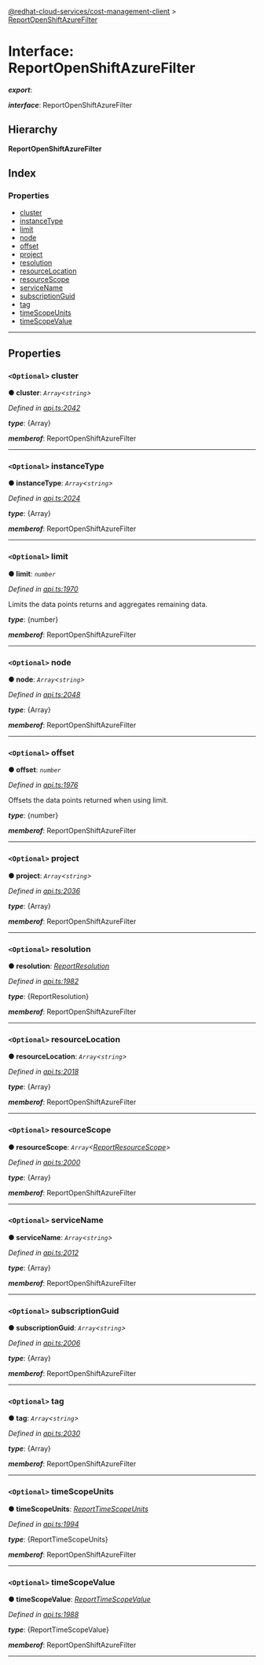 [@redhat-cloud-services/cost-management-client](../README.md) > [ReportOpenShiftAzureFilter](../interfaces/reportopenshiftazurefilter.md)

# Interface: ReportOpenShiftAzureFilter

*__export__*: 

*__interface__*: ReportOpenShiftAzureFilter

## Hierarchy

**ReportOpenShiftAzureFilter**

## Index

### Properties

* [cluster](reportopenshiftazurefilter.md#cluster)
* [instanceType](reportopenshiftazurefilter.md#instancetype)
* [limit](reportopenshiftazurefilter.md#limit)
* [node](reportopenshiftazurefilter.md#node)
* [offset](reportopenshiftazurefilter.md#offset)
* [project](reportopenshiftazurefilter.md#project)
* [resolution](reportopenshiftazurefilter.md#resolution)
* [resourceLocation](reportopenshiftazurefilter.md#resourcelocation)
* [resourceScope](reportopenshiftazurefilter.md#resourcescope)
* [serviceName](reportopenshiftazurefilter.md#servicename)
* [subscriptionGuid](reportopenshiftazurefilter.md#subscriptionguid)
* [tag](reportopenshiftazurefilter.md#tag)
* [timeScopeUnits](reportopenshiftazurefilter.md#timescopeunits)
* [timeScopeValue](reportopenshiftazurefilter.md#timescopevalue)

---

## Properties

<a id="cluster"></a>

### `<Optional>` cluster

**● cluster**: *`Array`<`string`>*

*Defined in [api.ts:2042](https://github.com/RedHatInsights/javascript-clients/blob/master/packages/cost-management/api.ts#L2042)*

*__type__*: {Array}

*__memberof__*: ReportOpenShiftAzureFilter

___
<a id="instancetype"></a>

### `<Optional>` instanceType

**● instanceType**: *`Array`<`string`>*

*Defined in [api.ts:2024](https://github.com/RedHatInsights/javascript-clients/blob/master/packages/cost-management/api.ts#L2024)*

*__type__*: {Array}

*__memberof__*: ReportOpenShiftAzureFilter

___
<a id="limit"></a>

### `<Optional>` limit

**● limit**: *`number`*

*Defined in [api.ts:1970](https://github.com/RedHatInsights/javascript-clients/blob/master/packages/cost-management/api.ts#L1970)*

Limits the data points returns and aggregates remaining data.

*__type__*: {number}

*__memberof__*: ReportOpenShiftAzureFilter

___
<a id="node"></a>

### `<Optional>` node

**● node**: *`Array`<`string`>*

*Defined in [api.ts:2048](https://github.com/RedHatInsights/javascript-clients/blob/master/packages/cost-management/api.ts#L2048)*

*__type__*: {Array}

*__memberof__*: ReportOpenShiftAzureFilter

___
<a id="offset"></a>

### `<Optional>` offset

**● offset**: *`number`*

*Defined in [api.ts:1976](https://github.com/RedHatInsights/javascript-clients/blob/master/packages/cost-management/api.ts#L1976)*

Offsets the data points returned when using limit.

*__type__*: {number}

*__memberof__*: ReportOpenShiftAzureFilter

___
<a id="project"></a>

### `<Optional>` project

**● project**: *`Array`<`string`>*

*Defined in [api.ts:2036](https://github.com/RedHatInsights/javascript-clients/blob/master/packages/cost-management/api.ts#L2036)*

*__type__*: {Array}

*__memberof__*: ReportOpenShiftAzureFilter

___
<a id="resolution"></a>

### `<Optional>` resolution

**● resolution**: *[ReportResolution](../enums/reportresolution.md)*

*Defined in [api.ts:1982](https://github.com/RedHatInsights/javascript-clients/blob/master/packages/cost-management/api.ts#L1982)*

*__type__*: {ReportResolution}

*__memberof__*: ReportOpenShiftAzureFilter

___
<a id="resourcelocation"></a>

### `<Optional>` resourceLocation

**● resourceLocation**: *`Array`<`string`>*

*Defined in [api.ts:2018](https://github.com/RedHatInsights/javascript-clients/blob/master/packages/cost-management/api.ts#L2018)*

*__type__*: {Array}

*__memberof__*: ReportOpenShiftAzureFilter

___
<a id="resourcescope"></a>

### `<Optional>` resourceScope

**● resourceScope**: *`Array`<[ReportResourceScope](../enums/reportresourcescope.md)>*

*Defined in [api.ts:2000](https://github.com/RedHatInsights/javascript-clients/blob/master/packages/cost-management/api.ts#L2000)*

*__type__*: {Array}

*__memberof__*: ReportOpenShiftAzureFilter

___
<a id="servicename"></a>

### `<Optional>` serviceName

**● serviceName**: *`Array`<`string`>*

*Defined in [api.ts:2012](https://github.com/RedHatInsights/javascript-clients/blob/master/packages/cost-management/api.ts#L2012)*

*__type__*: {Array}

*__memberof__*: ReportOpenShiftAzureFilter

___
<a id="subscriptionguid"></a>

### `<Optional>` subscriptionGuid

**● subscriptionGuid**: *`Array`<`string`>*

*Defined in [api.ts:2006](https://github.com/RedHatInsights/javascript-clients/blob/master/packages/cost-management/api.ts#L2006)*

*__type__*: {Array}

*__memberof__*: ReportOpenShiftAzureFilter

___
<a id="tag"></a>

### `<Optional>` tag

**● tag**: *`Array`<`string`>*

*Defined in [api.ts:2030](https://github.com/RedHatInsights/javascript-clients/blob/master/packages/cost-management/api.ts#L2030)*

*__type__*: {Array}

*__memberof__*: ReportOpenShiftAzureFilter

___
<a id="timescopeunits"></a>

### `<Optional>` timeScopeUnits

**● timeScopeUnits**: *[ReportTimeScopeUnits](../enums/reporttimescopeunits.md)*

*Defined in [api.ts:1994](https://github.com/RedHatInsights/javascript-clients/blob/master/packages/cost-management/api.ts#L1994)*

*__type__*: {ReportTimeScopeUnits}

*__memberof__*: ReportOpenShiftAzureFilter

___
<a id="timescopevalue"></a>

### `<Optional>` timeScopeValue

**● timeScopeValue**: *[ReportTimeScopeValue](../enums/reporttimescopevalue.md)*

*Defined in [api.ts:1988](https://github.com/RedHatInsights/javascript-clients/blob/master/packages/cost-management/api.ts#L1988)*

*__type__*: {ReportTimeScopeValue}

*__memberof__*: ReportOpenShiftAzureFilter

___

